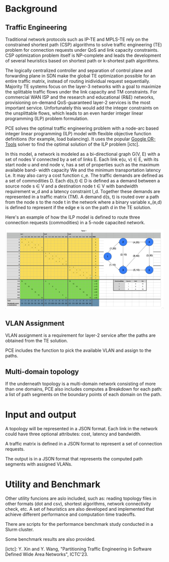 # Background

## Traffic Engineering
Traditional network protocols such as IP-TE and MPLS-TE rely on the constrained shortest path (CSP) algorithms to solve traffic engineering (TE) problem for connection requests under QoS and link capacity constraints. CSP optimization problem itself is NP-complete and leads the development of several heuristics based on shortest path or k-shortest path algorithms.

The logically centralized controller and separation of control plane and forwarding plane in SDN make the global TE optimization possible for an entire traffic matrix, instead of routing inidividual request sequentially. Majority TE systems focus on the layer-3 networks with a goal to maximize the splittable traffic flows under the link capacity and TM constraints. For commercial WAN ISP and the research and educational (R&E) networks, provisioning on-demand QoS-guaranteed layer-2 services is the most important service. Unfortunately this would add the integer constraints on the unsplittable flows, which leads to an even harder integer linear programming (ILP) problem formulation. 

PCE solves the optimal traffic engineering problem with a node-arc based integer linear programming (ILP) model with flexible objective function definitions (for example, load balancing). It uses the popular [Google OR-Tools][or-tools] solver to find the optimal solution of the ILP problem [ictc].     

In this model, a network is modeled as a bi-directional graph G(V, E) with a set of nodes V connected by a set of links E. Each link e(u, v) ∈ E, with its start node u and end node v, has a set of properties such as the maximum available band- width capacity We and the minimum transportation latency Le. It may also carry a cost function c_e. The traffic demands are defined as a set of commodities D. Each d(s,t) ∈ D is defined as a demand between a source node s ∈ V and a destination node t ∈ V with bandwidth requirement w_d and a latency constraint l_d. Together these demands are represented in a traffic matrix (TM). A demand d(s, t) is routed over a path from the node s to the node t in the network where a binary variable x_(e,d) is defined to represent if the edge e is on the path d in the TE solution.

Here's an example of how the ILP model is defined to route three connection requests (commodities) in a 5-node capacited network. 

<!-- TODO: expand discussion on this image -->

![Load Balancing](./load_balancing.png)

## VLAN Assignment
VLAN assignment is a requirement for layer-2 service after the paths are obtained from the TE solution.

PCE includes the function to pick the available VLAN and assign to the paths.

## Multi-domain topology

If the underneath topology is a multi-domain network consisting of more than one domains, PCE also includes computes a Breakdown for each path: a list of path segments on the boundary points of each domain on the path.     

# Input and output

A topology will be represented in a JSON format. Each link in the
network could have three optional attributes: cost, latency and bandwidth.

A traffic matrix is defined in a JSON format to represent a set of connection requests.

The output is in a JSON format that represents the computed path segments with assigned VLANs.

# Utility and Benchmark

<!-- TODO: is this up-to-date? -->

Other utility funcions are aslo included, such as: reading topology files in other formats (dot and csv), shortest algorithms, network connectivity check, etc. A set of heuristics are also developed and implemented that achieve different performance and computation time tradeoffs.

There are scripts for the performance benchmark study conducted in a Slurm cluster.

Some benchmark results are also provided. 

<!-- URLs -->

[or-tools]: https://developers.google.com/optimization/
[ictc]: Y. Xin and Y. Wang, "Partitioning Traffic Engineering in Software Defined Wide Area Networks", ICTC'23.
